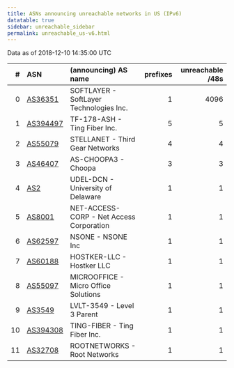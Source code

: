```yaml
---
title: ASNs announcing unreachable networks in US (IPv6)
datatable: true
sidebar: unreachable_sidebar
permalink: unreachable_us-v6.html
---
```


Data as of 2018-12-10 14:35:00 UTC


<div class="datatable-begin"></div>

|   # | ASN                                      | (announcing) AS name                     |   prefixes |   unreachable /48s |
|----:|:-----------------------------------------|:-----------------------------------------|-----------:|-------------------:|
|   0 | [AS36351](unreachable_AS36351-v6.html)   | SOFTLAYER - SoftLayer Technologies Inc.  |          1 |               4096 |
|   1 | [AS394497](unreachable_AS394497-v6.html) | TF-178-ASH - Ting Fiber Inc.             |          5 |                  5 |
|   2 | [AS55079](unreachable_AS55079-v6.html)   | STELLANET - Third Gear Networks          |          4 |                  4 |
|   3 | [AS46407](unreachable_AS46407-v6.html)   | AS-CHOOPA3 - Choopa                      |          3 |                  3 |
|   4 | [AS2](unreachable_AS2-v6.html)           | UDEL-DCN - University of Delaware        |          1 |                  1 |
|   5 | [AS8001](unreachable_AS8001-v6.html)     | NET-ACCESS-CORP - Net Access Corporation |          1 |                  1 |
|   6 | [AS62597](unreachable_AS62597-v6.html)   | NSONE - NSONE Inc                        |          1 |                  1 |
|   7 | [AS60188](unreachable_AS60188-v6.html)   | HOSTKER-LLC - Hostker LLC                |          1 |                  1 |
|   8 | [AS55097](unreachable_AS55097-v6.html)   | MICROOFFICE - Micro Office Solutions     |          1 |                  1 |
|   9 | [AS3549](unreachable_AS3549-v6.html)     | LVLT-3549 - Level 3 Parent               |          1 |                  1 |
|  10 | [AS394308](unreachable_AS394308-v6.html) | TING-FIBER - Ting Fiber Inc.             |          1 |                  1 |
|  11 | [AS32708](unreachable_AS32708-v6.html)   | ROOTNETWORKS - Root Networks             |          1 |                  1 |

<div class="datatable-end"></div>